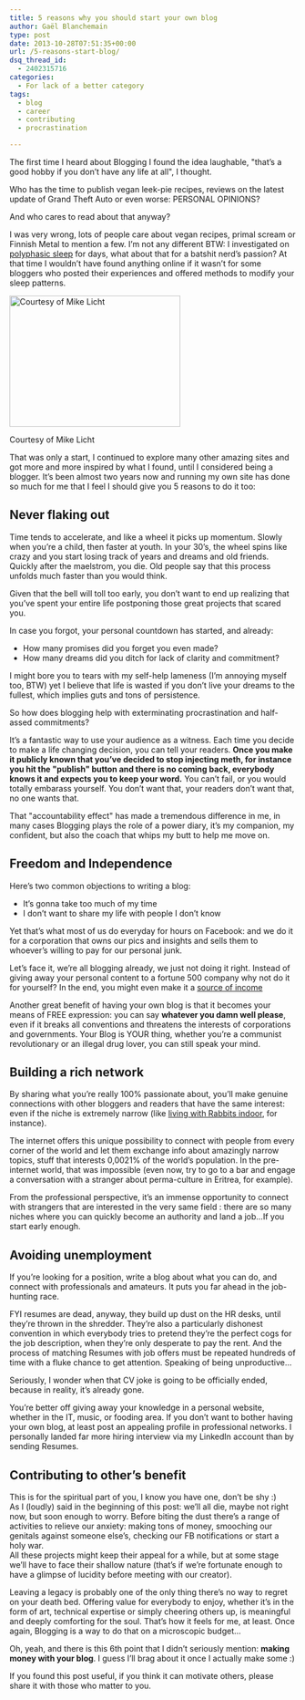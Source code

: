 ```yaml
---
title: 5 reasons why you should start your own blog
author: Gaël Blanchemain
type: post
date: 2013-10-28T07:51:35+00:00
url: /5-reasons-start-blog/
dsq_thread_id:
  - 2402315716
categories:
  - For lack of a better category
tags:
  - blog
  - career
  - contributing
  - procrastination

---
```

The first time I heard about Blogging I found the idea laughable, "that&#8217;s a good hobby if you don&#8217;t have any life at all", I thought. 

Who has the time to publish vegan leek-pie recipes, reviews on the latest update of Grand Theft Auto or even worse: PERSONAL OPINIONS? 

And who cares to read about that anyway?

I was very wrong, lots of people care about vegan recipes, primal scream or Finnish Metal to mention a few. I&#8217;m not any different BTW: I investigated on [polyphasic sleep][1] for days, what about that for a batshit nerd&#8217;s passion? At that time I wouldn&#8217;t have found anything online if it wasn&#8217;t for some bloggers who posted their experiences and offered methods to modify your sleep patterns.

<div id="attachment_6715" style="width: 310px" class="wp-caption aligncenter">
  <img aria-describedby="caption-attachment-6715" src="http://www.gr0wing.com/wp-content/uploads/2013/10/blogger-sitting-300x230.jpg" alt="Courtesy of Mike Licht" width="300" height="230" class="size-medium wp-image-6715" srcset="https://www.gr0wing.com/wp-content/uploads/2013/10/blogger-sitting-300x230.jpg 300w, https://www.gr0wing.com/wp-content/uploads/2013/10/blogger-sitting.jpg 343w" sizes="(max-width: 300px) 100vw, 300px" />
  
  <p id="caption-attachment-6715" class="wp-caption-text">
    Courtesy of Mike Licht
  </p>
</div>That was only a start, I continued to explore many other amazing sites and got more and more inspired by what I found, until I considered being a blogger. It&#8217;s been almost two years now and running my own site has done so much for me that I feel I should give you 5 reasons to do it too:

## Never flaking out

Time tends to accelerate, and like a wheel it picks up momentum. Slowly when you&#8217;re a child, then faster at youth. In your 30&#8217;s, the wheel spins like crazy and you start losing track of years and dreams and old friends. Quickly after the maelstrom, you die. Old people say that this process unfolds much faster than you would think. 

Given that the bell will toll too early, you don&#8217;t want to end up realizing that you&#8217;ve spent your entire life postponing those great projects that scared you.

In case you forgot, your personal countdown has started, and already:

  * How many promises did you forget you even made?
  * How many dreams did you ditch for lack of clarity and commitment?

I might bore you to tears with my self-help lameness (I&#8217;m annoying myself too, BTW) yet I believe that life is wasted if you don&#8217;t live your dreams to the fullest, which implies guts and tons of persistence.

So how does blogging help with exterminating procrastination and half-assed commitments?

It&#8217;s a fantastic way to use your audience as a witness. Each time you decide to make a life changing decision, you can tell your readers. **Once you make it publicly known that you&#8217;ve decided to stop injecting meth, for instance you hit the "publish" button and there is no coming back, everybody knows it and expects you to keep your word.** You can&#8217;t fail, or you would totally embarass yourself. You don&#8217;t want that, your readers don&#8217;t want that, no one wants that.

That "accountability effect" has made a tremendous difference in me, in many cases Blogging plays the role of a power diary, it&#8217;s my companion, my confident, but also the coach that whips my butt to help me move on.

## Freedom and Independence

Here&#8217;s two common objections to writing a blog:

  * It&#8217;s gonna take too much of my time
  * I don&#8217;t want to share my life with people I don&#8217;t know

Yet that&#8217;s what most of us do everyday for hours on Facebook: and we do it for a corporation that owns our pics and insights and sells them to whoever&#8217;s willing to pay for our personal junk.

Let&#8217;s face it, we&#8217;re all blogging already, we just not doing it right. Instead of giving away your personal content to a fortune 500 company why not do it for yourself? In the end, you might even make it a [source of income][2] 

Another great benefit of having your own blog is that it becomes your means of FREE expression: you can say **whatever you damn well please**, even if it breaks all conventions and threatens the interests of corporations and governments. Your Blog is YOUR thing, whether you&#8217;re a communist revolutionary or an illegal drug lover, you can still speak your mind.

## Building a rich network

By sharing what you&#8217;re really 100% passionate about, you&#8217;ll make genuine connections with other bloggers and readers that have the same interest: even if the niche is extremely narrow (like [living with Rabbits indoor][3], for instance). 

The internet offers this unique possibility to connect with people from every corner of the world and let them exchange info about amazingly narrow topics, stuff that interests 0,0021% of the world&#8217;s population. In the pre-internet world, that was impossible (even now, try to go to a bar and engage a conversation with a stranger about perma-culture in Eritrea, for example). 

From the professional perspective, it&#8217;s an immense opportunity to connect with strangers that are interested in the very same field : there are so many niches where you can quickly become an authority and land a job…If you start early enough. 

## Avoiding unemployment

If you&#8217;re looking for a position, write a blog about what you can do, and connect with professionals and amateurs. It puts you far ahead in the job-hunting race.

FYI resumes are dead, anyway, they build up dust on the HR desks, until they&#8217;re thrown in the shredder. They&#8217;re also a particularly dishonest convention in which everybody tries to pretend they&#8217;re the perfect cogs for the job description, when they&#8217;re only desperate to pay the rent. And the process of matching Resumes with job offers must be repeated hundreds of time with a fluke chance to get attention. Speaking of being unproductive&#8230;

Seriously, I wonder when that CV joke is going to be officially ended, because in reality, it&#8217;s already gone.

You&#8217;re better off giving away your knowledge in a personal website, whether in the IT, music, or fooding area. If you don&#8217;t want to bother having your own blog, at least post an appealing profile in professional networks. I personally landed far more hiring interview via my LinkedIn account than by sending Resumes. 

## Contributing to other&#8217;s benefit

This is for the spiritual part of you, I know you have one, don&#8217;t be shy :)  
As I (loudly) said in the beginning of this post: we&#8217;ll all die, maybe not right now, but soon enough to worry. Before biting the dust there&#8217;s a range of activities to relieve our anxiety: making tons of money, smooching our genitals against someone else&#8217;s, checking our FB notifications or start a holy war.  
All these projects might keep their appeal for a while, but at some stage we&#8217;ll have to face their shallow nature (that&#8217;s if we&#8217;re fortunate enough to have a glimpse of lucidity before meeting with our creator). 

Leaving a legacy is probably one of the only thing there&#8217;s no way to regret on your death bed. Offering value for everybody to enjoy, whether it&#8217;s in the form of art, technical expertise or simply cheering others up, is meaningful and deeply comforting for the soul. That&#8217;s how it feels for me, at least. Once again, Blogging is a way to do that on a microscopic budget&#8230;

Oh, yeah, and there is this 6th point that I didn&#8217;t seriously mention: **making money with your blog**. I guess I&#8217;ll brag about it once I actually make some :)

If you found this post useful, if you think it can motivate others, please share it with those who matter to you.

 [1]: http://www.gr0wing.com/polyphasic-sleep-hack-brain/
 [2]: http://www.problogger.net/make-money-blogging/
 [3]: http://thebunnyguy.com/
